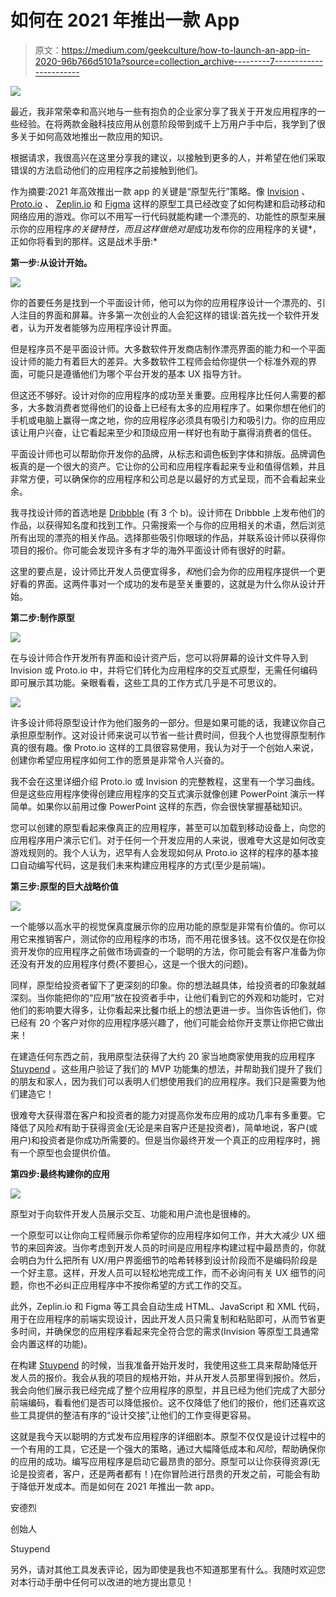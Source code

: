 # 如何在 2021 年推出一款 App

> 原文：<https://medium.com/geekculture/how-to-launch-an-app-in-2020-96b766d5101a?source=collection_archive---------7----------------------->

![](img/c6f3beb0ed4d47fa46cc68d71419dff8.png)

最近，我非常荣幸和高兴地与一些有抱负的企业家分享了我关于开发应用程序的一些经验。在将两款金融科技应用从创意阶段带到成千上万用户手中后，我学到了很多关于如何高效地推出一款应用的知识。

根据请求，我很高兴在这里分享我的建议，以接触到更多的人，并希望在他们采取错误的方法启动他们的应用程序之前接触到他们。

作为摘要:2021 年高效推出一款 app 的关键是“原型先行”策略。像 [Invision](http://invisionapp.com/) 、 [Proto.io](http://www.proto.io/) 、 [Zeplin.io](http://www.zeplin.io/) 和 [Figma](http://figma.com/) 这样的原型工具已经改变了如何构建和启动移动和网络应用的游戏。你可以不用写一行代码就能构建一个漂亮的、功能性的原型来展示你的应用程序*的关键特性，而且这样做绝对是*成功发布你的应用程序的关键*，正如你将看到的那样。这是战术手册:*

**第一步:从设计开始。**

![](img/7aebe7cfd3f878e2dbf84e9001f6cd01.png)

你的首要任务是找到一个平面设计师，他可以为你的应用程序设计一个漂亮的、引人注目的界面和屏幕。许多第一次创业的人会犯这样的错误:首先找一个软件开发者，认为开发者能够为应用程序设计界面。

但是程序员不是平面设计师。大多数软件开发商店制作漂亮界面的能力和一个平面设计师的能力有着巨大的差异。大多数软件工程师会给你提供一个标准外观的界面，可能只是遵循他们为哪个平台开发的基本 UX 指导方针。

但这还不够好。设计对你的应用程序的成功至关重要。应用程序比任何人需要的都多，大多数消费者觉得他们的设备上已经有太多的应用程序了。如果你想在他们的手机或电脑上赢得一席之地，你的应用程序必须具有吸引力和吸引力。你的应用应该让用户兴奋，让它看起来至少和顶级应用一样好也有助于赢得消费者的信任。

平面设计师也可以帮助你开发你的品牌，从标志和调色板到字体和排版。品牌调色板真的是一个很大的资产。它让你的公司和应用程序看起来专业和值得信赖，并且非常方便，可以确保你的应用程序和公司总是以最好的方式呈现，而不会看起来业余。

我寻找设计师的首选地是 [Dribbble](http://www.dribbble.com/) (有 3 个 b)。设计师在 Dribbble 上发布他们的作品，以获得知名度和找到工作。只需搜索一个与你的应用相关的术语，然后浏览所有出现的漂亮的相关作品。选择那些吸引你眼球的作品，并联系设计师以获得你项目的报价。你可能会发现许多有才华的海外平面设计师有很好的时薪。

这里的要点是，设计师比开发人员便宜得多，*和*他们会为你的应用程序提供一个更好看的界面。这两件事对一个成功的发布是至关重要的，这就是为什么你从设计开始。

**第二步:制作原型**

![](img/f13004ff04896acf049dfaf723e16d08.png)

在与设计师合作开发所有界面和设计资产后，您可以将屏幕的设计文件导入到 Invision 或 Proto.io 中，并将它们转化为应用程序的交互式原型，无需任何编码即可展示其功能。亲眼看看，这些工具的工作方式几乎是不可思议的。

![](img/4234ccf93f5adec510e8037cddee60ff.png)

许多设计师将原型设计作为他们服务的一部分。但是如果可能的话，我建议你自己承担原型制作。这对设计师来说可以节省一些计费时间，但我个人也觉得原型制作真的很有趣。像 Proto.io 这样的工具很容易使用，我认为对于一个创始人来说，创建你希望应用程序如何工作的愿景是非常令人兴奋的。

我不会在这里详细介绍 Proto.io 或 Invision 的完整教程，这里有一个学习曲线。但是这些应用程序使得创建应用程序的交互式演示就像创建 PowerPoint 演示一样简单。如果你以前用过像 PowerPoint 这样的东西，你会很快掌握基础知识。

您可以创建的原型看起来像真正的应用程序，甚至可以加载到移动设备上，向您的应用程序用户演示它们。对于任何一个开发应用的人来说，很难夸大这是如何改变游戏规则的。我个人认为，迟早有人会发现如何从 Proto.io 这样的程序的基本接口自动编写代码，这是我们未来构建应用程序的方式(至少是前端)。

**第三步:原型的巨大战略价值**

![](img/807c21ea476f4397dacaa07c7236e3ce.png)

一个能够以高水平的视觉保真度展示你的应用功能的原型是非常有价值的。你可以用它来推销客户，测试你的应用程序的市场，而不用花很多钱。这不仅仅是在你投资开发你的应用程序之前做市场调查的一个聪明的方法，你可能会有客户准备为你还没有开发的应用程序付费(不要担心，这是一个很大的问题)。

同样，原型给投资者留下了更深刻的印象。你的想法越具体，给投资者的印象就越深刻。当你能把你的“应用”放在投资者手中，让他们看到它的外观和功能时，它对他们的影响要大得多，让你看起来比餐巾纸上的想法更进一步。当你告诉他们，你已经有 20 个客户对你的应用程序感兴趣了，他们可能会给你开支票让你把它做出来！

在建造任何东西之前，我用原型法获得了大约 20 家当地商家使用我的应用程序 [Stuypend](http://www.stuypend.com/) 。这些用户验证了我们的 MVP 功能集的想法，并帮助我们提升了我们的朋友和家人，因为我们可以表明人们想使用我们的应用程序。我们只是需要为他们建造它！

很难夸大获得潜在客户和投资者的能力对提高你发布应用的成功几率有多重要。它降低了风险*和*有助于获得资金(无论是来自客户还是投资者)，简单地说，客户(或用户)和投资者是你成功所需要的。但是当你最终开发一个真正的应用程序时，拥有一个原型也会提供价值。

**第四步:最终构建你的应用**

![](img/225af646b4d9157373bb4bd3afec04a4.png)

原型对于向软件开发人员展示交互、功能和用户流也是很棒的。

一个原型可以让你向工程师展示你希望你的应用程序如何工作，并大大减少 UX 细节的来回奔波。当你考虑到开发人员的时间是应用程序构建过程中最昂贵的，你就会明白为什么把所有 UX/用户界面细节的哈希转移到设计阶段而不是编码阶段是一个好主意。这样，开发人员可以轻松地完成工作，而不必询问有关 UX 细节的问题，你也不必纠正应用程序中不按你希望的方式工作的交互。

此外，Zeplin.io 和 Figma 等工具会自动生成 HTML、JavaScript 和 XML 代码，用于在应用程序的前端实现设计，因此开发人员只需复制和粘贴即可，从而节省更多时间，并确保您的应用程序看起来完全符合您的需求(Invision 等原型工具通常会内置这样的功能)。

在构建 [Stuypend](https://apps.apple.com/us/app/stuypend/id1275561009) 的时候，当我准备开始开发时，我使用这些工具来帮助降低开发人员的报价。我会从我的项目的规格开始，并从开发人员那里得到报价。然后，我会向他们展示我已经完成了整个应用程序的原型，并且已经为他们完成了大部分前端编码，看看他们是否可以降低报价。这不仅降低了他们的报价，他们还喜欢这些工具提供的整洁有序的“设计交接”,让他们的工作变得更容易。

这就是我今天以聪明的方式发布应用程序的详细剧本。原型不仅仅是设计过程中的一个有用的工具，它还是一个强大的策略，通过大幅降低成本和*风险*，帮助确保你的应用的成功。编写应用程序是启动它最昂贵的部分。原型可以让你获得资源(无论是投资者，客户，还是两者都有！)在你冒险进行昂贵的开发之前，可能会有助于降低开发成本。而是如何在 2021 年推出一款 app。

安德烈

创始人

Stuypend

另外，请对其他工具发表评论，因为即使是我也不知道那里有什么。我随时欢迎您对本行动手册中任何可以改进的地方提出意见！